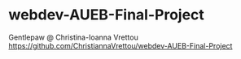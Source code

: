 # webdev-AUEB-Final-Project

Gentlepaw @ Christina-Ioanna Vrettou
https://github.com/ChristiannaVrettou/webdev-AUEB-Final-Project
